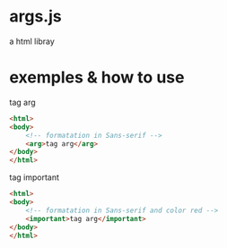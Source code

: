 # args.js
a html libray
# exemples & how to use
tag arg
```html
<html>
<body>
    <!-- formatation in Sans-serif -->
    <arg>tag arg</arg>
</body>
</html>
```
tag important
```html
<html>
<body>
    <!-- formatation in Sans-serif and color red -->
    <important>tag arg</important>
</body>
</html>
```